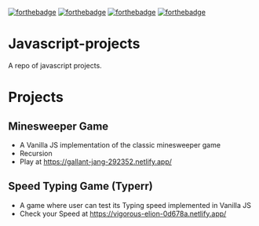 [![forthebadge](https://forthebadge.com/images/badges/made-with-javascript.svg)](https://forthebadge.com) [![forthebadge](https://forthebadge.com/images/badges/uses-html.svg)](https://forthebadge.com) [![forthebadge](https://forthebadge.com/images/badges/uses-css.svg)](https://forthebadge.com) 
[![forthebadge](https://forthebadge.com/images/badges/built-with-love.svg)](https://forthebadge.com)
# Javascript-projects
A repo of javascript projects.

# Projects
  ## Minesweeper Game
   * A Vanilla JS implementation of the classic minesweeper game
   * Recursion
   * Play at https://gallant-jang-292352.netlify.app/

 ## Speed Typing Game (Typerr)
   * A game where user can test its Typing speed implemented in Vanilla JS
   * Check your Speed at https://vigorous-elion-0d678a.netlify.app/
  
